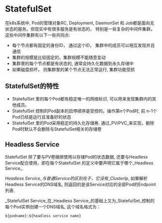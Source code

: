 # StatefulSet

在k8s系统中, Pod的管理对象RC, Deployment, DaemonSet 和 Job都是面向无状态的服务。但现实中有很多服务是有状态的， 特别是一些复杂的中间件集群。这些中间件集群有以下一些共同点:

- 每个节点都有固定的身份ID， 通过这个ID， 集群中的成员可以相互发现并且通信
- 集群的规模是比较固定的，集群规模不能随意变动
- 集群里的每个节点都是有状态的, 通常会持久化数据到永久存储中
- 如果磁盘损坏， 则集群里的某个节点无法正常运行, 集群功能受损



## StatefulSet的特性

- StatefulSet 里的每个Pod都有稳定唯一的网络标识, 可以用来发现集群内的其他成员。
- StatefulSet 控制的Pod副本的启停顺序是受控的。操作第n个Pod时, 前 n-1个Pod已经是运行且准备好的状态
- StatefulSet 里的Pod采用稳定的持久化存储券, 通过_PV/PVC_来实现，删除Pod时默认不会删除与StatefulSet相关的存储卷

## Headless Service

StatefulSet 除了要与PV卷捆绑使用以存储Pod的状态数据, 还要与Headless Service配合使用，即在每个StatefulSet 的定义中要声明它属于哪个_Headless Service_.



_Headless Service_与普通Service的区别在于，它没有_ClusterIp_, 如果解析Headless Service的DNS域名, 则返回的是该Service对应的全部Pod的Endpoint列表. 



_StatefulSet Service_在_Headless Service_的基础上又为_StatefulSet_控制的每个Pod实例创建一个DNS域名, 这个域名格式为：

```kubernetes
${podname}:${headless service name}
```

